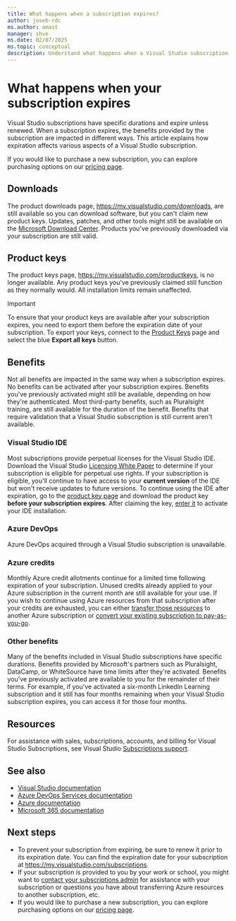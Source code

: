 ```yaml
---
title: What happens when a subscription expires?
author: joseb-rdc
ms.author: amast
manager: shve
ms.date: 02/07/2025
ms.topic: conceptual
description: Understand what happens when a Visual Studio subscription expires, including changes to available downloads, product keys, Azure credits, and other benefits.
---
```


# What happens when your subscription expires

Visual Studio subscriptions have specific durations and expire unless renewed. When a subscription expires, the benefits provided by the subscription are impacted in different ways. This article explains how expiration affects various aspects of a Visual Studio subscription. 

If you would like to purchase a new subscription, you can explore purchasing options on our [pricing page](https://visualstudio.microsoft.com/vs/pricing).

## Downloads

The product downloads page, <https://my.visualstudio.com/downloads>, are still available so you can download software, but you can't claim new product keys. Updates, patches, and other tools might still be available on the [Microsoft Download Center](https://www.microsoft.com/downloads). Products you've previously downloaded via your subscription are still valid.

## Product keys

The product keys page, <https://my.visualstudio.com/productkeys>, is no longer available. Any product keys you've previously claimed still function as they normally would. All installation limits remain unaffected.  
> [!IMPORTANT]
> To ensure that your product keys are available after your subscription expires, you need to export them before the expiration date of your subscription. To export your keys, connect to the [Product Keys](https://my.visualstudio.com/productkeys) page and select the blue **Export all keys** button.  

## Benefits 

Not all benefits are impacted in the same way when a subscription expires. No benefits can be activated after your subscription expires. Benefits you've previously activated might still be available, depending on how they're authenticated. Most third-party benefits, such as Pluralsight training, are still available for the duration of the benefit. Benefits that require validation that a Visual Studio subscription is still current aren't available.

### Visual Studio IDE

Most subscriptions provide perpetual licenses for the Visual Studio IDE. Download the Visual Studio [Licensing White Paper](https://aka.ms/vslicensing) to determine if your subscription is eligible for perpetual use rights. If your subscription is eligible, you'll continue to have access to your **current version** of the IDE but won't receive updates to future versions. To continue using the IDE after expiration, go to the [product key page](https://my.visualstudio.com/productkeys) and download the product key **before your subscription expires**. After claiming the key, [enter it](/visualstudio/ide/how-to-unlock-visual-studio#enter-a-product-key) to activate your IDE installation.  

### Azure DevOps

Azure DevOps acquired through a Visual Studio subscription is unavailable.  

### Azure credits

Monthly Azure credit allotments continue for a limited time following expiration of your subscription. Unused credits already applied to your Azure subscription in the current month are still available for your use. If you wish to continue using Azure resources from that subscription after your credits are exhausted, you can either [transfer those resources](/azure/azure-resource-manager/management/move-resource-group-and-subscription) to another Azure subscription or [convert your existing subscription to pay-as-you-go](/azure/cost-management-billing/manage/spending-limit#remove-the-spending-limit-in-azure-portal).

### Other benefits

Many of the benefits included in Visual Studio subscriptions have specific durations. Benefits provided by Microsoft's partners such as Pluralsight, DataCamp, or WhiteSource have time limits after they're activated. Benefits you've previously activated are available to you for the remainder of their terms. For example, if you've activated a six-month LinkedIn Learning subscription and it still has four months remaining when your Visual Studio subscription expires, you can access it for those four months.  

## Resources

For assistance with sales, subscriptions, accounts, and billing for Visual Studio Subscriptions, see Visual Studio [Subscriptions support](https://aka.ms/vssubscriberhelp).

## See also

+ [Visual Studio documentation](/visualstudio/)
+ [Azure DevOps Services documentation](/azure/devops/)
+ [Azure documentation](/azure/)
+ [Microsoft 365 documentation](/microsoft-365/)

## Next steps

+ To prevent your subscription from expiring, be sure to renew it prior to its expiration date. You can find the expiration date for your subscription at <https://my.visualstudio.com/subscriptions>.
+ If your subscription is provided to you by your work or school, you might want to [contact your subscriptions admin](contact-my-admin.md) for assistance with your subscription or questions you have about transferring Azure resources to another subscription, etc.
+ If you would like to purchase a new subscription, you can explore purchasing options on our [pricing page](https://visualstudio.microsoft.com/vs/pricing).
